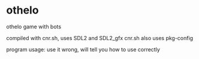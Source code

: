 # othelo
othelo game with bots

compiled with cnr.sh, uses SDL2 and SDL2_gfx
cnr.sh also uses pkg-config

program usage: use it wrong, will tell you how to use correctly
